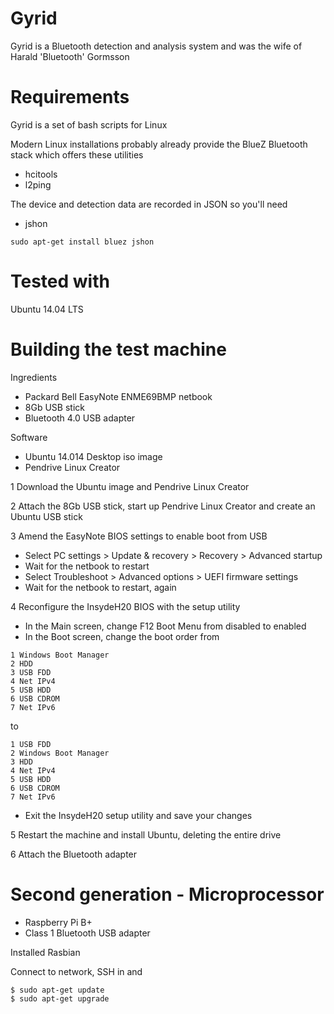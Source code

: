 Gyrid
=====

Gyrid is a Bluetooth detection and analysis system and was the wife of Harald 'Bluetooth' Gormsson

Requirements
============

Gyrid is a set of bash scripts for Linux

Modern Linux installations probably already provide the BlueZ Bluetooth stack which offers these utilities

  * hcitools
  * l2ping

The device and detection data are recorded in JSON so you'll need

  * jshon

```
sudo apt-get install bluez jshon
```

Tested with
===========

Ubuntu 14.04 LTS

Building the test machine
=========================

Ingredients

  * Packard Bell EasyNote ENME69BMP netbook
  * 8Gb USB stick
  * Bluetooth 4.0 USB adapter

Software

  * Ubuntu 14.014 Desktop iso image
  * Pendrive Linux Creator

1 Download the Ubuntu image and Pendrive Linux Creator

2 Attach the 8Gb USB stick, start up Pendrive Linux Creator and create an Ubuntu USB stick

3 Amend the EasyNote BIOS settings to enable boot from USB

  * Select PC settings > Update & recovery > Recovery > Advanced startup
  * Wait for the netbook to restart
  * Select Troubleshoot > Advanced options > UEFI firmware settings
  * Wait for the netbook to restart, again

4 Reconfigure the InsydeH20 BIOS with the setup utility

  * In the Main screen, change F12 Boot Menu from disabled to enabled
  * In the Boot screen, change the boot order from
```
1 Windows Boot Manager
2 HDD
3 USB FDD
4 Net IPv4
5 USB HDD
6 USB CDROM
7 Net IPv6
```
to 
```
1 USB FDD
2 Windows Boot Manager
3 HDD
4 Net IPv4
5 USB HDD
6 USB CDROM
7 Net IPv6
```
  * Exit the InsydeH20 setup utility and save your changes

5 Restart the machine and install Ubuntu, deleting the entire drive

6 Attach the Bluetooth adapter

Second generation - Microprocessor
==================================

 - Raspberry Pi B+
 - Class 1  Bluetooth USB adapter
 
Installed Rasbian

Connect to network, SSH in and

```
$ sudo apt-get update
$ sudo apt-get upgrade
```
